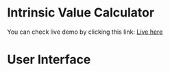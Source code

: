 # Intrinsic Value Calculator

You can check live demo by clicking this link: [Live here](https://abhinaytiwari.github.io/CalculateStocksIntirinsicValue/)


# User Interface

